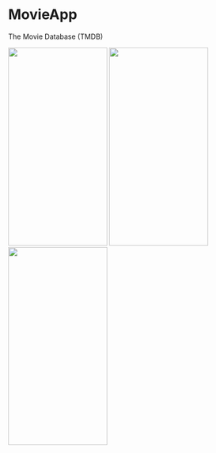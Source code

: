 # MovieApp
The Movie Database (TMDB)


<img src="../master/screenShots/mainActivity.jpeg" width="200" height="400">
<img src="../master/screenShots/detailActivity.jpeg" width="200" height="400">
<img src="../master/screenShots/detailActivity2.jpeg" width="200" height="400">


